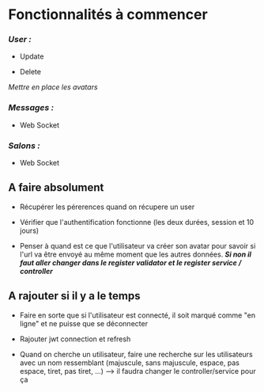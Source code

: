 # Fonctionnalités à commencer

### ***User :***

- Update

- Delete 


*Mettre en place les avatars*


### ***Messages :***

- Web Socket


### ***Salons :***

- Web Socket





## A faire absolument


- Récupérer les pérerences quand on récupere un user

- Vérifier que l'authentification fonctionne (les deux durées, session et 10 jours)

- Penser à quand est ce que l'utilisateur va créer son avatar pour savoir si l'url va être envoyé au même moment que les autres données.
***Si non il faut aller changer dans le register validator et le register service / controller***



## A rajouter si il y a le temps

- Faire en sorte que si l'utilisateur est connecté, il soit marqué comme "en ligne" et ne puisse que se déconnecter

- Rajouter jwt connection et refresh

- Quand on cherche un utilisateur, faire une recherche sur les utilisateurs avec un nom ressemblant (majuscule, sans majuscule, espace, pas espace, tiret, pas tiret, ...) --> il faudra changer le controller/service pour ça